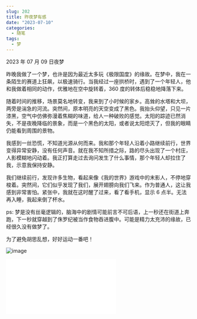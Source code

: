 ```yaml
---
slug: 202
title: 昨夜梦有感
date: "2023-07-10"
categories: 
  - 随笔
tags:
  - 梦
---
```


2023 年 07 月 09 日夜梦

昨晚我做了一个梦，也许是因为最近太多玩《极限国度》的缘故。在梦中，我在一条陌生的赛道上狂飙，以极速骑行。当我经过一座拱桥时，遇到了一个年轻人，他和我做着相同的动作，优雅地在空中旋转着，360 度的转体后稳稳地降落下来。

随着时间的推移，场景莫名地转变，我来到了小时候的家乡。高耸的水塔和大坝，两旁是湍急的河流。突然间，原本明亮的天空变成了黑色。我抬头仰望，只见一片漆黑，空气中仿佛弥漫着焦糊的味道，给人一种破败的感觉。太阳的踪迹已然消失，不是夜晚降临的景象，而是一个黑色的太阳，或者说太阳熄灭了，但我的眼睛仍能看到周围的景物。

我感到一丝恐慌，不知道光源从何而来。我和那个年轻人沿着小路继续前行，世界变得异常安静，没有任何声音。就在我不知所措之际，路的尽头出现了一个村庄，人影模糊地闪动着。我正打算走过去询问发生了什么事情，那个年轻人却拉住了我，示意我保持安静。

我们继续前行，发现许多生物，看起来像《我的世界》游戏中的末影人，不停地穿梭着。突然间，它们似乎发现了我们，展开翅膀向我们飞来。作为普通人，这让我感到非常害怕。紧张中，我就在这时醒了过来，看了看手机，显示 6 点半。无法再入睡，我起来倒了杯水。

ps: 梦是没有丝毫逻辑的，脑海中的剧情可能前言不可后语，上一秒还在街道上奔跑，下一秒就穿越到了侏罗纪被当作食物吞进腹中。可能是精力太充沛的缘故，已经很久没有做梦了。

为了避免胡思乱想，好好运动一番吧！

![image](https://imgurl.zishu.me/images/old/2023/64ac137480d13.png)

<iframe src="//player.bilibili.com/player.html?aid=913281451&bvid=BV1fM4y1j7uw&cid=1192014379&page=1" scrolling="no" border="0" frameborder="no" framespacing="0" allowfullscreen="true"> </iframe>